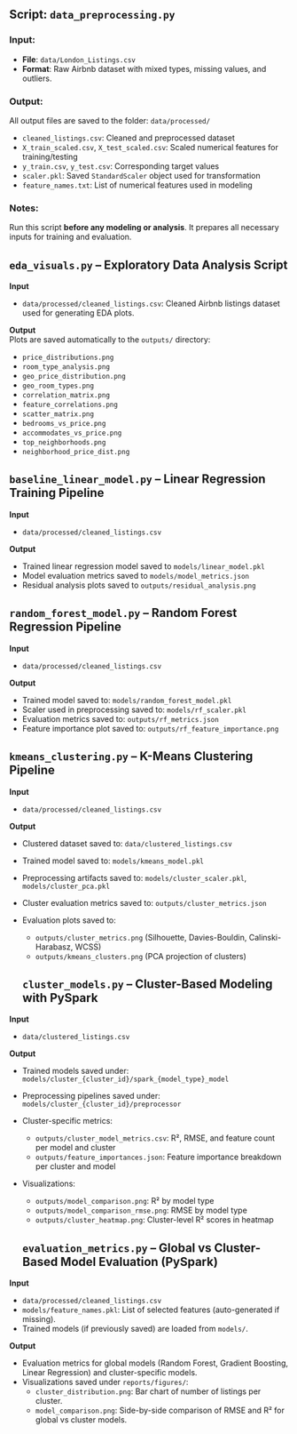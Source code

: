 ## Script: `data_preprocessing.py`

### Input:
- **File**: `data/London_Listings.csv`  
- **Format**: Raw Airbnb dataset with mixed types, missing values, and outliers.

### Output:
All output files are saved to the folder: `data/processed/`

- `cleaned_listings.csv`: Cleaned and preprocessed dataset  
- `X_train_scaled.csv`, `X_test_scaled.csv`: Scaled numerical features for training/testing  
- `y_train.csv`, `y_test.csv`: Corresponding target values  
- `scaler.pkl`: Saved `StandardScaler` object used for transformation  
- `feature_names.txt`: List of numerical features used in modeling

### Notes:
Run this script **before any modeling or analysis**. It prepares all necessary inputs for training and evaluation.


## `eda_visuals.py` – Exploratory Data Analysis Script

**Input**  
- `data/processed/cleaned_listings.csv`: Cleaned Airbnb listings dataset used for generating EDA plots.

**Output**  
Plots are saved automatically to the `outputs/` directory:
- `price_distributions.png`
- `room_type_analysis.png`
- `geo_price_distribution.png`
- `geo_room_types.png`
- `correlation_matrix.png`
- `feature_correlations.png`
- `scatter_matrix.png`
- `bedrooms_vs_price.png`
- `accommodates_vs_price.png`
- `top_neighborhoods.png`
- `neighborhood_price_dist.png`


## `baseline_linear_model.py` – Linear Regression Training Pipeline

**Input**  
- `data/processed/cleaned_listings.csv`

**Output**  
- Trained linear regression model saved to `models/linear_model.pkl`
- Model evaluation metrics saved to `models/model_metrics.json`
- Residual analysis plots saved to `outputs/residual_analysis.png`

## `random_forest_model.py` – Random Forest Regression Pipeline

**Input**  
- `data/processed/cleaned_listings.csv` 

**Output**  
- Trained model saved to: `models/random_forest_model.pkl`
- Scaler used in preprocessing saved to: `models/rf_scaler.pkl`
- Evaluation metrics saved to: `outputs/rf_metrics.json`
- Feature importance plot saved to: `outputs/rf_feature_importance.png`


## `kmeans_clustering.py` – K-Means Clustering Pipeline

**Input**  
- `data/processed/cleaned_listings.csv`

**Output**  
- Clustered dataset saved to: `data/clustered_listings.csv`
- Trained model saved to: `models/kmeans_model.pkl`
- Preprocessing artifacts saved to: `models/cluster_scaler.pkl`, `models/cluster_pca.pkl`
- Cluster evaluation metrics saved to: `outputs/cluster_metrics.json`
- Evaluation plots saved to:
  - `outputs/cluster_metrics.png` (Silhouette, Davies-Bouldin, Calinski-Harabasz, WCSS)
  - `outputs/kmeans_clusters.png` (PCA projection of clusters)

  ## `cluster_models.py` – Cluster-Based Modeling with PySpark

**Input**  
- `data/clustered_listings.csv`

**Output**  
- Trained models saved under: `models/cluster_{cluster_id}/spark_{model_type}_model`
- Preprocessing pipelines saved under: `models/cluster_{cluster_id}/preprocessor`
- Cluster-specific metrics:
  - `outputs/cluster_model_metrics.csv`: R², RMSE, and feature count per model and cluster
  - `outputs/feature_importances.json`: Feature importance breakdown per cluster and model
- Visualizations:
  - `outputs/model_comparison.png`: R² by model type
  - `outputs/model_comparison_rmse.png`: RMSE by model type
  - `outputs/cluster_heatmap.png`: Cluster-level R² scores in heatmap


  ## `evaluation_metrics.py` – Global vs Cluster-Based Model Evaluation (PySpark)

**Input**
- `data/processed/cleaned_listings.csv`
- `models/feature_names.pkl`: List of selected features (auto-generated if missing).
- Trained models (if previously saved) are loaded from `models/`.

**Output**
- Evaluation metrics for global models (Random Forest, Gradient Boosting, Linear Regression) and cluster-specific models.
- Visualizations saved under `reports/figures/`:
  - `cluster_distribution.png`: Bar chart of number of listings per cluster.
  - `model_comparison.png`: Side-by-side comparison of RMSE and R² for global vs cluster models.